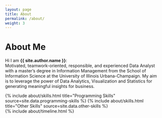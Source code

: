 ```yaml
---
layout: page
title: About
permalink: /about/
weight: 3
---
```


# **About Me**

Hi I am **{{ site.author.name }}**:<br>
Motivated, teamwork-oriented, responsible, and experienced Data Analyst with a master’s degree in Information Management from the School of Information Science at the University of Illinois Urbana-Champaign. My aim is to leverage the power of Data Analytics, Visualization and Statistics for generating meaningful insights for business.

<div class="row">
{% include about/skills.html title="Programming Skills" source=site.data.programming-skills %}
{% include about/skills.html title="Other Skills" source=site.data.other-skills %}
</div>

<div class="row">
{% include about/timeline.html %}
</div>

